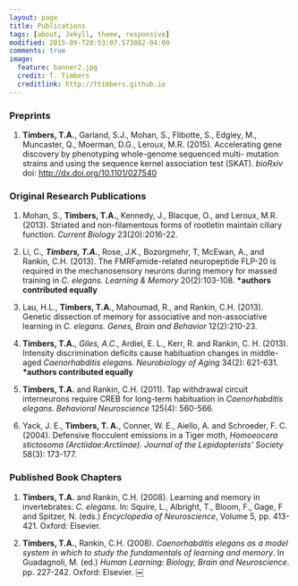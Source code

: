 ```yaml
---
layout: page
title: Publications
tags: [about, Jekyll, theme, responsive]
modified: 2015-09-T20:53:07.573882-04:00
comments: true
image:
  feature: banner2.jpg
  credit: T. Timbers
  creditlink: http://ttimbers.github.io
---
```

### Preprints
1. **Timbers, T.A.**, Garland, S.J., Mohan, S., Flibotte, S., Edgley, M., Muncaster, Q., 
Moerman, D.G., Leroux, M.R. (2015). Accelerating gene discovery by phenotyping whole-genome 
sequenced multi- mutation strains and using the sequence kernel association test (SKAT).
*bioRxiv* doi: http://dx.doi.org/10.1101/027540


### Original Research Publications 

1. Mohan, S., **Timbers, T.A.**, Kennedy, J., Blacque, O., and Leroux, M.R. (2013). 
Striated and non-filamentous forms of rootletin maintain ciliary function. 
*Current Biology* 23(20):2016-22.
 
2. Li, C.*, <b>Timbers, T.A.*</b>, Rose, J.K., Bozorgmehr, T, McEwan, A., and Rankin, 
C.H. (2013). The FMRFamide-related neuropeptide FLP-20 is required in the mechanosensory 
neurons during memory for massed training in <i>C. elegans. Learning & Memory </i>
20(2):103-108. <b>*authors contributed equally</b>

3. Lau, H.L., <b>Timbers, T.A.</b>, Mahoumad, R., and Rankin, C.H. (2013). Genetic 
dissection of memory for associative and non-associative learning in <i>C. elegans. Genes, 
Brain and Behavior</i> 12(2):210-23.

4. <b>Timbers, T.A.*</b>, Giles, A.C.*, Ardiel, E. L., Kerr, R. and Rankin, C. H. 
(2013). Intensity discrimination deficits cause habituation changes in middle-aged 
<i>Caenorhabditis elegans. Neurobiology of Aging</i> 34(2): 621-631. 
<b>*authors contributed equally </b>

5. <b>Timbers, T.A.</b> and Rankin, C.H. (2011). Tap withdrawal circuit interneurons 
require CREB for long-term habituation in <i>Caenorhabditis elegans. Behavioral 
Neuroscience</i> 125(4): 560-566.

6. Yack, J. E., <b>Timbers, T. A.</b>, Conner, W. E., Aiello, A. and Schroeder, F. C. 
(2004). Defensive flocculent emissions in a Tiger moth, <i>Homoeocera stictosoma 
(Arctiidae:Arctiinae). Journal of the Lepidopterists’ Society</i> 58(3): 173-177. 

### Published Book Chapters 

1. <b>Timbers, T.A.</b> and Rankin, C.H. (2008). Learning and memory in invertebrates: 
<i>C. elegans</i>. In: Squire, L., Albright, T., Bloom, F., Gage, F and Spitzer, N. (eds.) 
<i>Encyclopedia of Neuroscience</i>, Volume 5, pp. 413-421. Oxford: Elsevier.

2. <b>Timbers, T.A.</b>, Rankin, C.H. (2008). <i>Caenorhabditis elegans as a model 
system in which to study the fundamentals of learning and memory</i>. In Guadagnoli, M. 
(ed.) <i>Human Learning: Biology, Brain and Neuroscience</i>. pp. 227-242. Oxford: 
Elsevier.
￼ 